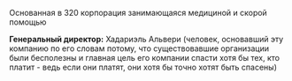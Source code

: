 Основанная в 320 корпорация занимающаяся медициной и скорой помощью

**Генеральный директор:** Хадариэль Альвери (человек, основавший эту компанию по его словам потому, что существовавшие организации были бесполезны и главная цель его компании спасти хотя бы тех, кто платит - ведь если они платят, они хотя бы точно хотят быть спасены)